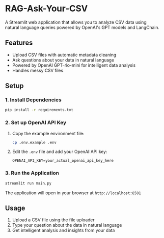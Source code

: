 # RAG-Ask-Your-CSV

A Streamlit web application that allows you to analyze CSV data using natural language queries powered by OpenAI's GPT models and LangChain.

## Features

- Upload CSV files with automatic metadata cleaning
- Ask questions about your data in natural language
- Powered by OpenAI GPT-4o-mini for intelligent data analysis
- Handles messy CSV files

## Setup

### 1. Install Dependencies

```bash
pip install -r requirements.txt
```

### 2. Set up OpenAI API Key

1. Copy the example environment file:
   ```bash
   cp .env.example .env
   ```

2. Edit the `.env` file and add your OpenAI API key:
   ```
   OPENAI_API_KEY=your_actual_openai_api_key_here
   ```

### 3. Run the Application

```bash
streamlit run main.py
```

The application will open in your browser at `http://localhost:8501`

## Usage

1. Upload a CSV file using the file uploader
2. Type your question about the data in natural language
3. Get intelligent analysis and insights from your data
